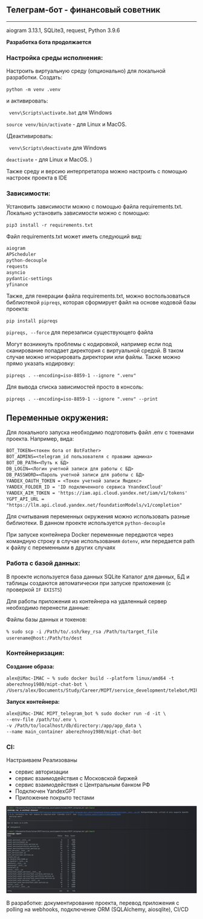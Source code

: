 ## Телеграм-бот - финансовый советник
<hr>
aiogram 3.13.1, SQLite3, request, Python 3.9.6

**Разработка бота продолжается**

### Настройка среды исполнения:
Настроить виртуальную среду (опционально) для локальной разработки. Создать:

`python -m venv .venv`

и активировать:

`
venv\Scripts\activate.bat` для Windows

`source venv/bin/activate` - для Linux и MacOS.

(Деактивировать:

`
venv\Scripts\deactivate` для Windows

`deactivate` - для Linux и MacOS.
)

Также среду и версию интерпретатора можно настроить с помощью настроек проекта в IDE

### Зависимости:
Установить зависимости можно с помощью файла requirements.txt. Локально установить зависимости можно с помощью:

`pip3 install -r requirements.txt`

Файл requirements.txt может иметь следующий вид:

```
aiogram
APScheduler
python-decouple
requests
asyncio
pydantic-settings
yfinance
```

Также, для генерации файла requirements.txt, можно воспользоваться библиотекой 
`pipreqs`, которая сформирует файл на основе кодовой базы проекта:

`pip install pipreqs`

`pipreqs, --force` для перезаписи существующего файла

Могут возникнуть проблемы с кодировкой, например если под сканирование попадает директория с виртуальной средой. 
В таком случае можно игнорировать директории или файлы. Также можно прямо указать кодировку:

`pipreqs . --encoding=iso-8859-1 --ignore ".venv"` 

Для вывода списка зависимостей просто в консоль:

`pipreqs . --encoding=iso-8859-1 --ignore ".venv" --print`

## Переменные окружения:
Для локального запуска необходимо подготовить файл .env с токенами проекта. Например, вида:

```
BOT_TOKEN=<токен бота от BotFather>
BOT_ADMINS=<telegram_id пользователя с правами админа>
BOT_DB_PATH=<Путь к БД>
DB_LOGIN=<Логин учетной записи для работы с БД>
DB_PASSWORD=<Пароль учетной записи для работы с БД>
YANDEX_OAUTH_TOKEN = <Токен учетной записи Яндекс>
YANDEX_FOLDER_ID = 'ID подключенного сервиса YnandexCloud'
YANDEX_AIM_TOKEN = 'https://iam.api.cloud.yandex.net/iam/v1/tokens'
YGPT_API_URL = "https://llm.api.cloud.yandex.net/foundationModels/v1/completion"
```

Для считывания переменных окружения можно использовать разные библиотеки. В данном проекте используется 
`python-decouple`

При запуске контейнера Docker переменные передаются через командную строку в случае использования `dotenv`, 
или передается path к файлу с переменными в других случаях

### Работа с базой данных:
В проекте используется база данных SQLite
Каталог для данных, БД и таблицы создаются автоматически при запуске приложения (с проверкой `IF EXISTS`)

Для работы приложения из контейнера на удаленный сервер необходимо перенести данные:

Файлы базы данных и токенов:

`% sudo scp -i /Path/to/.ssh/key_rsa /Path/to/target_file userename@host:/Path/to/dest`

### Контейнеризация:
**Создание образа:**

```
alex@iMac-IMAC ~ % sudo docker build --platform linux/amd64 -t aberezhnoy1980/mipt-chat-bot \
/Users/alex/Documents/Study/Career/MIPT/service_development/telebot/MIPT_telegram_bot
```
**Запуск контейнера:**

```
alex@iMac-IMAC MIPT_telegram_bot % sudo docker run -d -it \
--env-file /path/to/.env \
-v /Path/to/localhost/db/directory:/app/app_data \
--name main_container aberezhnoy1980/mipt-chat-bot
```

### CI:

Настраиваем
Реализованы 
* сервис авторизации
* сервис взаимодействия с Московской биржей
* сервис взаимодействия с Центральным банком РФ
* Подключен YandexGPT
* Приложение покрыто тестами

![coverage_report](img/coverage_report.png)

В разработке: документирование проекта, перевод приложения с polling на webhooks, подключение ORM (SQLAlchemy, aiosqlite), CI/CD
